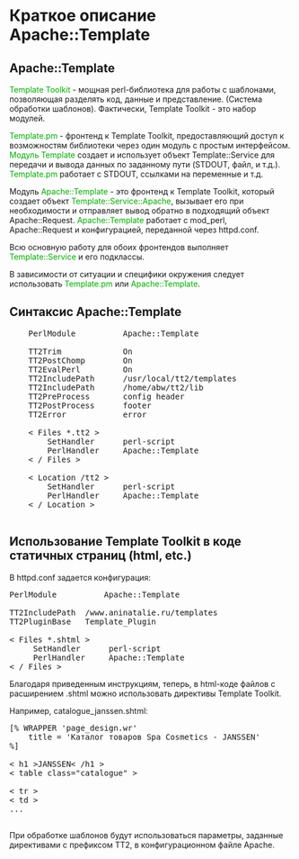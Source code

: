 ﻿# Краткое описание Apache::Template

## Apache::Template

<font color="#00aa00">Template Toolkit</font> - мощная perl-библиотека для работы с шаблонами, позволяющая разделять код, данные и представление. (Система обработки шаблонов). Фактически, Template Toolkit - это набор модулей.

<font color="#00aa00">Template.pm</font> - фронтенд к Template Toolkit, предоставляющий доступ к возможностям библиотеки через один модуль с простым интерфейсом. <font color="#00aa00">Модуль Template</font> создает и использует объект Template::Service для передачи и вывода данных по заданному пути (STDOUT, файл, и т.д.). <font color="#00aa00">Template.pm</font> работает с STDOUT, ссылками на переменные и т.д.

Модуль <font color="#00aa00">Apache::Template</font> - это фронтенд к Template Toolkit, который создает объект <font color="#00aa00">Template::Service::Apache</font>, вызывает его при необходимости и отправляет вывод обратно в подходящий объект Apache::Request. <font color="#00aa00">Apache::Template</font> работает с mod_perl,  Apache::Request и конфигурацией, переданной через httpd.conf.

Всю основную работу для обоих фронтендов выполняет <font color="#00aa00">Template::Service</font> и его подклассы.

В зависимости от ситуации и специфики окружения следует использовать <font color="#00aa00">Template.pm</font> или <font color="#00aa00">Apache::Template</font>.


## Синтаксис Apache::Template

<pre>
    PerlModule          Apache::Template

    TT2Trim             On
    TT2PostChomp        On
    TT2EvalPerl         On
    TT2IncludePath      /usr/local/tt2/templates
    TT2IncludePath      /home/abw/tt2/lib
    TT2PreProcess       config header
    TT2PostProcess      footer
    TT2Error            error

    &lt; Files *.tt2 &gt;
        SetHandler      perl-script
        PerlHandler     Apache::Template
    &lt; / Files &gt;

    &lt; Location /tt2 &gt;
        SetHandler      perl-script
        PerlHandler     Apache::Template
    &lt; / Location &gt;

</pre>

## Использование Template Toolkit в коде статичных страниц (html, etc.)

В httpd.conf задается конфигурация:
<pre>
PerlModule          Apache::Template

TT2IncludePath	/www.aninatalie.ru/templates
TT2PluginBase	Template_Plugin

&lt; Files *.shtml &gt;
     SetHandler      perl-script
     PerlHandler     Apache::Template
&lt; / Files &gt;
</pre>

Благодаря приведенным инструкциям, теперь, в html-коде файлов с расширением .shtml  можно использовать директивы Template Toolkit.

Например, catalogue_janssen.shtml:

<pre>[% WRAPPER 'page_design.wr' 
	title = 'Каталог товаров Spa Cosmetics - JANSSEN'
%]

&lt; h1 &gt;JANSSEN&lt; /h1 &gt;
&lt; table class="catalogue" &gt;

&lt; tr &gt;
&lt; td &gt;
...

</pre>
При обработке шаблонов будут использоваться параметры, заданные директивами с префиксом TT2, в конфигурационном файле Apache.

